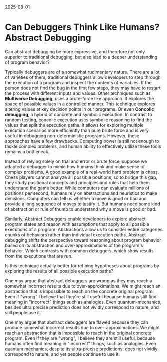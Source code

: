 2025-08-01
# Can Debuggers Think Like Humans? Abstract Debugging

Can abstract debugging be more expressive, and therefore not only superior to traditional debugging, but also lead to a deeper understanding of program behavior?

Typically debuggers are of a somewhat rudimentary nature. There are a lot of varieties of them, traditional debuggers allow developers to step through the execution of a program and inspect the contents of variables. If the person does not find the bug in the first few steps, they may have to restart the process with different inputs and values. Other techniques such as **Multiverse Debugging**, uses a brute-force like approach. It explores the space of possible values in a controlled manner. This technique explores altering values at key decision points in our programs. Or even **Concolic debugging**, a hybrid of concrete and symbolic execution. In contrast to random testing, concolic execution uses symbolic reasoning to find the values that split the execution paths. It allows for exploring multiple execution scenarios more efficiently than pure brute force and is very useful in debugging non-deterministic programs. However, these approaches have a few drawbacks. Computing power is still not enough to tackle complex problems, and human ability to effectively utilize these tools remains a bottleneck.  


Instead of relying solely on trial and error or brute force, suppose we adapted a debugger to mimic how humans think and make sense of complex problems. A good example of a real-world hard problem is chess. Chess players cannot analyze all possible positions, so to bridge this gap, they study positional concepts and principles and rules that help them understand the game better. While computers can evaluate millions of positions per second, humans rely on abstractions and heuristics to make decisions. Computers can tell us whether a move is good or bad and provide a long sequence of moves to justify it. But humans need some kind of abstraction or rule of thumb to understand why a move is good or bad.

Similarly, [Abstract Debuggers](https://dl.acm.org/doi/10.1145/3689492.3690053) enable developers to explore abstract program states and reason with assumptions that apply to all possible executions of a program. Abstractions allow us to consider entire categories chunks of behaviors rather than individual execution paths. Abstract debugging shifts the perspective toward reasoning about program behavior based on its abstraction and over-approximations of the program's behavior. Which contrasts with common debuggers, which show results from the executions that are run.


Is this technique actually better for refining hypotheses about programs by exploring the results of all possible execution paths? 


One may argue that abstract debuggers are wrong as they may reach a somewhat incorrect results due to over-approximations. We might reach an abstraction that is impossible to reach on the concrete original program. Even if "wrong" I believe that they're still useful because humans still find meaning in "incorrect" things such as analogies. Even quantum-mechanics, besides ultra precise prediction does not vividly correspond to nature, and still people use it.

One may argue that abstract debuggers are flawed because they can produce somewhat incorrect results due to over-approximations. We might reach an abstraction that is impossible to reach in the original concrete program. Even if they are "wrong", I believe they are still useful, because humans often find meaning in "incorrect" things, such as analogies. Even quantum mechanics, despite its ultra-precise predictions, does not vividly correspond to nature, and yet people continue to use it.
